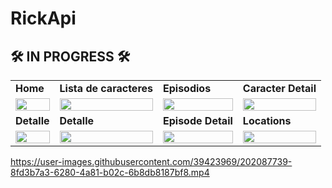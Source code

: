 # RickApi

##  🛠 IN PROGRESS 🛠


<table>
  <tr>
    <td><strong>Home</strong></td>
    <td><strong>Lista de caracteres</strong></td>
    <td><strong>Episodios</strong></td>
    <td><strong>Caracter Detail</strong></td>
  </tr>
  <tr>
    <td><img src="https://github.com/Orlandroid/images_for_repos/blob/main/rick/home.png" width="100%"></td>
    <td><img src="https://github.com/Orlandroid/images_for_repos/blob/main/rick/caracteres.png" width="100%"></td>
    <td><img src="https://github.com/Orlandroid/images_for_repos/blob/main/rick/episodes.png" width="100%"></td>
    <td><img src="https://github.com/Orlandroid/images_for_repos/blob/main/rick/detalle.png" width="100%"></td> 
  </tr>
  
  
  <tr>
    <td><strong>Detalle</strong></td>
    <td><strong>Detalle</strong></td>
    <td><strong>Episode Detail</strong></td>
    <td><strong>Locations</strong></td>
  </tr>
  <tr>
    <td><img src="https://github.com/Orlandroid/images_for_repos/blob/main/rick/detalle_2.png" width="100%"></td>
    <td><img src="https://github.com/Orlandroid/images_for_repos/blob/main/rick/detalle_3.png" width="100%"></td>
    <td><img src="https://github.com/Orlandroid/images_for_repos/blob/main/rick/episode_detail.png" width="100%"></td>
    <td><img src="https://github.com/Orlandroid/images_for_repos/blob/main/rick/locations.png" width="100%"></td> 
  </tr>
  
</table>



https://user-images.githubusercontent.com/39423969/202087739-8fd3b7a3-6280-4a81-b02c-6b8db8187bf8.mp4


